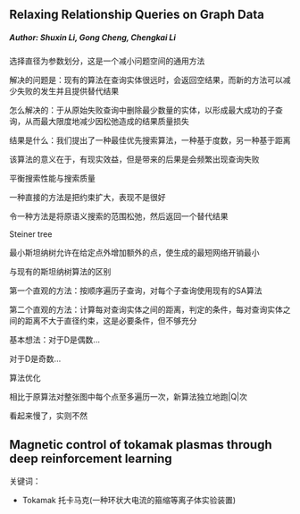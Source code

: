 ## Relaxing Relationship Queries on Graph Data

##### Author: Shuxin Li, Gong Cheng, Chengkai Li

选择直径为参数划分，这是一个减小问题空间的通用方法

解决的问题是：现有的算法在查询实体很远时，会返回空结果，而新的方法可以减少失败的发生并且提供替代结果

怎么解决的：于从原始失败查询中删除最少数量的实体，以形成最⼤成功的子查询，从⽽最⼤限度地减少因松弛造成的结果质量损失

结果是什么：我们提出了一种最佳优先搜索算法，一种基于度数，另一种基于距离

该算法的意义在于，有现实效益，但是带来的后果是会频繁出现查询失败

平衡搜索性能与搜索质量

一种直接的方法是把约束扩大，表现不是很好

令一种方法是将原语义搜索的范围松弛，然后返回一个替代结果

Steiner tree

最小斯坦纳树允许在给定点外增加额外的点，使生成的最短网络开销最小

与现有的斯坦纳树算法的区别

第一个直观的方法：按顺序遍历子查询，对每个子查询使用现有的SA算法

第二个直观的方法：计算每对查询实体之间的距离，判定的条件，每对查询实体之间的距离不大于直径约束，这是必要条件，但不够充分

基本想法：对于D是偶数...

对于D是奇数...

算法优化

相比于原算法对整张图中每个点至多遍历一次，新算法独立地跑|Q|次

看起来慢了，实则不然

## Magnetic control of tokamak plasmas through deep reinforcement learning

关键词：

- Tokamak 托卡马克(一种环状大电流的箍缩等离子体实验装置)
